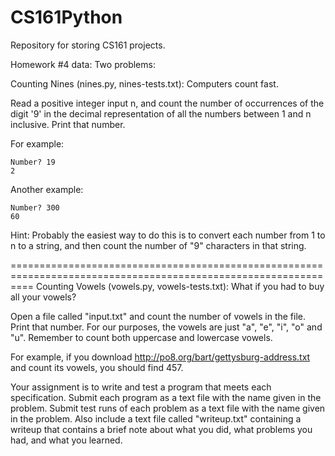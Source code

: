 CS161Python
===========

Repository for storing CS161 projects.

Homework #4 data:
Two problems:

Counting Nines (nines.py, nines-tests.txt): Computers count fast.

Read a positive integer input n, and count the number of occurrences of the digit '9' in the decimal representation 
of all the numbers between 1 and n inclusive. Print that number.

For example:

    Number? 19
    2
Another example:

    Number? 300
    60
Hint: Probably the easiest way to do this is to convert each number from 1 to n to a string, 
and then count the number of "9" characters in that string.

================================================================================================================
Counting Vowels (vowels.py, vowels-tests.txt): What if you had to buy all your vowels?

Open a file called "input.txt" and count the number of vowels in the file. Print that number. 
For our purposes, the vowels are just "a", "e", "i", "o" and "u". 
Remember to count both uppercase and lowercase vowels.

For example, if you download http://po8.org/bart/gettysburg-address.txt and count its vowels, you should find 457.

Your assignment is to write and test a program that meets each specification. 
Submit each program as a text file with the name given in the problem. 
Submit test runs of each problem as a text file with the name given in the problem. 
Also include a text file called "writeup.txt" containing a writeup that contains a brief note about what you did, 
what problems you had, and what you learned.
